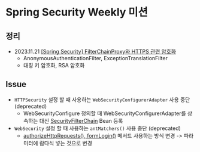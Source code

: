 # Spring Security Weekly 미션

## 정리

- 2023.11.21 [[Spring Security] FilterChainProxy와 HTTPS 관련 암호화](https://medium.com/@Hailey24/spring-security-filterchainproxy와-https-관련-암호화-fe291aa4c4b3)
    - AnonymousAuthenticationFilter, ExceptionTranslationFilter
    - 대칭 키 암호화, RSA 암호화

## Issue

- `HTTPSecurity` 설정 할 때 사용하는 `WebSecurityConfigurerAdapter` 사용 중단 (deprecated)
    - WebSecurityConfigure 정의할 때 WebSecurityConfigurerAdapter를 상속하는
      대신 [SecurityFilterChain](https://spring.io/blog/2022/02/21/spring-security-without-the-websecurityconfigureradapter)
      Bean 등록
- `WebSecurity` 설정 할 때 사용하는 `antMatchers()` 사용 중단 (deprecated)
    - [authorizeHttpRequests(), formLogin()](https://docs.spring.io/spring-security/reference/5.8/migration/servlet/config.html#use-new-requestmatchers)
      메서드 사용하는 방식 변경 -> 파라미터에 람다식 넣는 것으로 변경